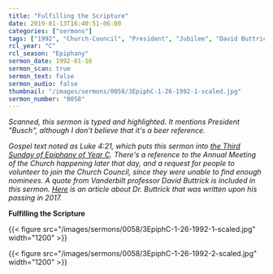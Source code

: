 ```yaml
---
title: "Fulfilling the Scripture"
date: 2019-01-13T16:40:51-06:00
categories: ["sermons"]
tags: ["1992", "Church-Council", "President", "Jubilee", "David Buttrick"]
rcl_year: "C"
rcl_season: "Epiphany"
sermon_date: 1992-01-16
sermon_scan: true
sermon_text: false
sermon_audio: false
thumbnail: "/images/sermons/0058/3EpiphC-1-26-1992-1-scaled.jpg"
sermon_number: "0058"
---
```


_Scanned, this sermon is typed and highlighted. It mentions President "Busch", although I don't believe that it's a beer reference._

<!--more-->

_Gospel text noted as Luke 4:21, which puts this sermon into [the Third Sunday of Epiphany of Year C](https://lectionary.library.vanderbilt.edu/texts.php?id=109). There's a reference to the Annual Meeting of the Church happening later that day, and a request for people to volunteer to join the Church Council, since they were unable to find enough nominees. A quote from Vanderbilt professor David Buttrick is included in this sermon.  [Here](https://news.vanderbilt.edu/2017/04/27/renowned-preaching-professor-at-vanderbilt-dies/) is an article about Dr. Buttrick that was written upon his passing in 2017._

**Fulfilling the Scripture**

{{< figure src="/images/sermons/0058/3EpiphC-1-26-1992-1-scaled.jpg" width="1200" >}}

{{< figure src="/images/sermons/0058/3EpiphC-1-26-1992-2-scaled.jpg" width="1200" >}}